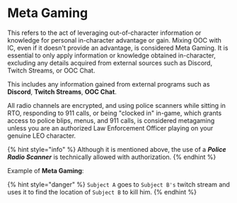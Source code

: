 # Meta Gaming

This refers to the act of leveraging out-of-character information or knowledge for personal in-character advantage or gain. Mixing OOC with IC, even if it doesn't provide an advantage, is considered Meta Gaming. It is essential to only apply information or knowledge obtained in-character, excluding any details acquired from external sources such as Discord, Twitch Streams, or OOC Chat.

This includes any information gained from external programs such as **Discord**, **Twitch Streams**, **OOC Chat**.

All radio channels are encrypted, and using police scanners while sitting in RTO, responding to 911 calls, or being "clocked in" in-game, which grants access to police blips, menus, and 911 calls, is considered metagaming unless you are an authorized Law Enforcement Officer playing on your genuine LEO character.



{% hint style="info" %}
Although it is mentioned above, the use of a _**Police Radio Scanner**_ is technically allowed with authorization.
{% endhint %}

Example of **Meta Gaming**:

{% hint style="danger" %}
`Subject A` goes to `Subject B's` twitch stream and uses it to find the location of `Subject B` to kill him.
{% endhint %}
